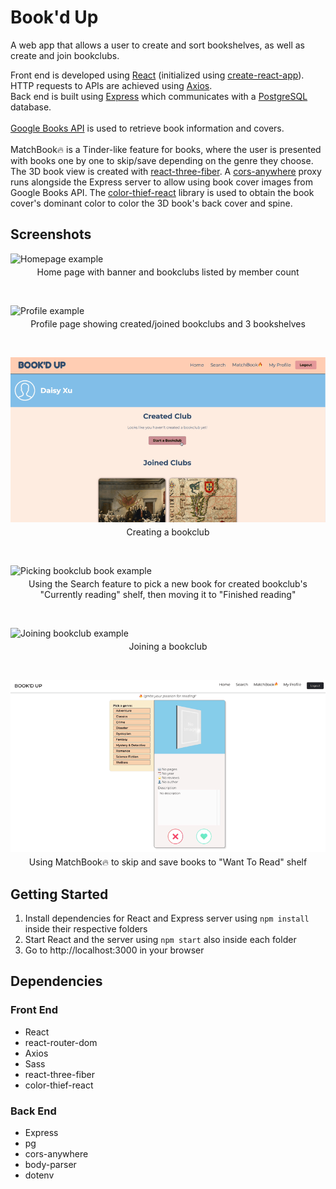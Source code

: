 # Book'd Up
A web app that allows a user to create and sort bookshelves, as well as create and join bookclubs.

Front end is developed using [React](https://github.com/facebook/react) (initialized using [create-react-app](https://github.com/facebook/create-react-app)). HTTP requests to APIs are achieved using [Axios](https://github.com/axios/axios).
<br>
Back end is built using [Express](https://github.com/expressjs/express) which communicates with a [PostgreSQL](https://www.postgresql.org/) database.
<br><br>
[Google Books API](https://developers.google.com/books) is used to retrieve book information and covers.
<br><br>
MatchBook🔥 is a Tinder-like feature for books, where the user is presented with books one by one to skip/save depending on the genre they choose. The 3D book view is created with [react-three-fiber](https://github.com/pmndrs/react-three-fiber). A [cors-anywhere](https://github.com/Rob--W/cors-anywhere) proxy runs alongside the Express server to allow using book cover images from Google Books API. The [color-thief-react](https://github.com/jonyw4/color-thief-react) library is used to obtain the book cover's dominant color to color the 3D book's back cover and spine.

## Screenshots
![Homepage example](https://raw.githubusercontent.com/saadsidd/bookd-up/main/docs/homepage.gif)
<p align="center" style="margin-top: -10px">Home page with banner and bookclubs listed by member count</p>

<br>

![Profile example](https://raw.githubusercontent.com/saadsidd/bookd-up/main/docs/profile.gif)
<p align="center" style="margin-top: -10px">Profile page showing created/joined bookclubs and 3 bookshelves</p>

<br>

![Creating bookclub example](https://raw.githubusercontent.com/saadsidd/bookd-up/main/docs/creating-bookclub.gif)
<p align="center" style="margin-top: -10px">Creating a bookclub</p>

<br>

![Picking bookclub book example](https://raw.githubusercontent.com/saadsidd/bookd-up/main/docs/picking-bookclub-book.gif)
<p align="center" style="margin-top: -10px">Using the Search feature to pick a new book for created bookclub's "Currently reading" shelf, then moving it to "Finished reading"</p>

<br>

![Joining bookclub example](https://raw.githubusercontent.com/saadsidd/bookd-up/main/docs/joining-bookclub.gif)
<p align="center" style="margin-top: -10px">Joining a bookclub</p>

<br>

![MatchBook example](https://raw.githubusercontent.com/saadsidd/bookd-up/main/docs/matchbook.gif)
<p align="center" style="margin-top: -10px">Using MatchBook🔥 to skip and save books to "Want To Read" shelf</p>

## Getting Started
1. Install dependencies for React and Express server using `npm install` inside their respective folders
2. Start React and the server using `npm start` also inside each folder
3. Go to http://localhost:3000 in your browser

## Dependencies
### Front End
- React
- react-router-dom
- Axios
- Sass
- react-three-fiber
- color-thief-react

### Back End
- Express
- pg
- cors-anywhere
- body-parser
- dotenv
